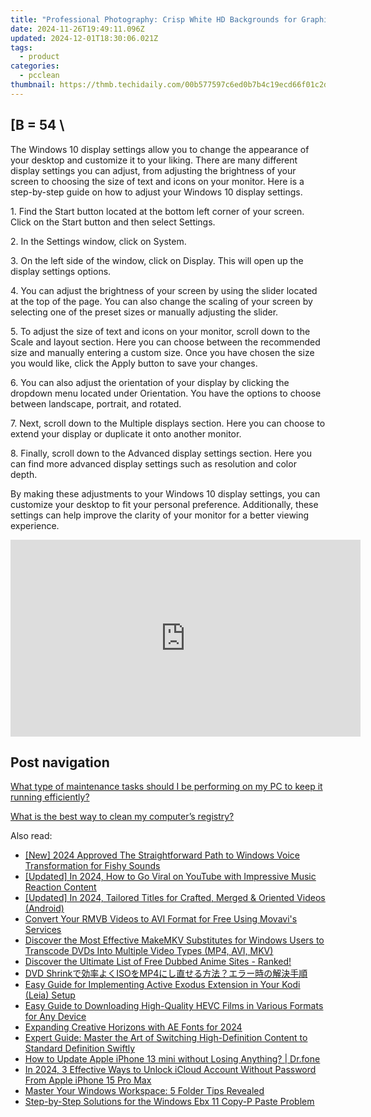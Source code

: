 ```yaml
---
title: "Professional Photography: Crisp White HD Backgrounds for Graphic Design - Curated by YL Software Solutions"
date: 2024-11-26T19:49:11.096Z
updated: 2024-12-01T18:30:06.021Z
tags:
  - product
categories:
  - pcclean
thumbnail: https://thmb.techidaily.com/00b577597c6ed0b7b4c19ecd66f01c2d9945d327028a5bbddef7b8d5f271b960.jpg
---
```


## \[B = 54 \

The Windows 10 display settings allow you to change the appearance of your desktop and customize it to your liking. There are many different display settings you can adjust, from adjusting the brightness of your screen to choosing the size of text and icons on your monitor. Here is a step-by-step guide on how to adjust your Windows 10 display settings. 

1\. Find the Start button located at the bottom left corner of your screen. Click on the Start button and then select Settings.

2\. In the Settings window, click on System.

3\. On the left side of the window, click on Display. This will open up the display settings options. 

4\. You can adjust the brightness of your screen by using the slider located at the top of the page. You can also change the scaling of your screen by selecting one of the preset sizes or manually adjusting the slider.

5\. To adjust the size of text and icons on your monitor, scroll down to the Scale and layout section. Here you can choose between the recommended size and manually entering a custom size. Once you have chosen the size you would like, click the Apply button to save your changes.

6\. You can also adjust the orientation of your display by clicking the dropdown menu located under Orientation. You have the options to choose between landscape, portrait, and rotated.

7\. Next, scroll down to the Multiple displays section. Here you can choose to extend your display or duplicate it onto another monitor.

8\. Finally, scroll down to the Advanced display settings section. Here you can find more advanced display settings such as resolution and color depth. 

By making these adjustments to your Windows 10 display settings, you can customize your desktop to fit your personal preference. Additionally, these settings can help improve the clarity of your monitor for a better viewing experience.

<!-- affiliate ads begin -->
<iframe width="560" height="315" src="https://www.youtube.com/embed/MPoakxUNf9o?si=S-ppSqzHzN9VrxC7" title="YouTube video player" frameborder="0" allow="accelerometer; autoplay; clipboard-write; encrypted-media; gyroscope; picture-in-picture; web-share" referrerpolicy="strict-origin-when-cross-origin" allowfullscreen></iframe>
<!-- affiliate ads end -->

## Post navigation

[What type of maintenance tasks should I be performing on my PC to keep it running efficiently?](https://tools.techidaily.com/pcclean/products/)

[What is the best way to clean my computer’s registry?](https://tools.techidaily.com/pcclean/products/)

<ins class="adsbygoogle"
     style="display:block"
     data-ad-format="autorelaxed"
     data-ad-client="ca-pub-7571918770474297"
     data-ad-slot="1223367746"></ins>

<ins class="adsbygoogle"
     style="display:block"
     data-ad-client="ca-pub-7571918770474297"
     data-ad-slot="8358498916"
     data-ad-format="auto"
     data-full-width-responsive="true"></ins>

<span class="atpl-alsoreadstyle">Also read:</span>
<div><ul>
<li><a href="https://article-posts.techidaily.com/new-2024-approved-the-straightforward-path-to-windows-voice-transformation-for-fishy-sounds/"><u>[New] 2024 Approved The Straightforward Path to Windows Voice Transformation for Fishy Sounds</u></a></li>
<li><a href="https://eaxpv-info.techidaily.com/updated-in-2024-how-to-go-viral-on-youtube-with-impressive-music-reaction-content/"><u>[Updated] In 2024, How to Go Viral on YouTube with Impressive Music Reaction Content</u></a></li>
<li><a href="https://fox-helps.techidaily.com/updated-in-2024-tailored-titles-for-crafted-merged-and-oriented-videos-android/"><u>[Updated] In 2024, Tailored Titles for Crafted, Merged & Oriented Videos (Android)</u></a></li>
<li><a href="https://some-tips.techidaily.com/convert-your-rmvb-videos-to-avi-format-for-free-using-movavis-services/"><u>Convert Your RMVB Videos to AVI Format for Free Using Movavi's Services</u></a></li>
<li><a href="https://discover-awesome.techidaily.com/discover-the-most-effective-makemkv-substitutes-for-windows-users-to-transcode-dvds-into-multiple-video-types-mp4-avi-mkv/"><u>Discover the Most Effective MakeMKV Substitutes for Windows Users to Transcode DVDs Into Multiple Video Types (MP4, AVI, MKV)</u></a></li>
<li><a href="https://discover-awesome.techidaily.com/discover-the-ultimate-list-of-free-dubbed-anime-sites-ranked/"><u>Discover the Ultimate List of Free Dubbed Anime Sites - Ranked!</u></a></li>
<li><a href="https://discover-awesome.techidaily.com/dvd-shrinkisomp4/"><u>DVD Shrinkで効率よくISOをMP4にし直せる方法？エラー時の解決手順</u></a></li>
<li><a href="https://discover-awesome.techidaily.com/easy-guide-for-implementing-active-exodus-extension-in-your-kodi-leia-setup/"><u>Easy Guide for Implementing Active Exodus Extension in Your Kodi (Leia) Setup</u></a></li>
<li><a href="https://discover-awesome.techidaily.com/easy-guide-to-downloading-high-quality-hevc-films-in-various-formats-for-any-device/"><u>Easy Guide to Downloading High-Quality HEVC Films in Various Formats for Any Device</u></a></li>
<li><a href="https://fox-access.techidaily.com/expanding-creative-horizons-with-ae-fonts-for-2024/"><u>Expanding Creative Horizons with AE Fonts for 2024</u></a></li>
<li><a href="https://discover-awesome.techidaily.com/expert-guide-master-the-art-of-switching-high-definition-content-to-standard-definition-swiftly/"><u>Expert Guide: Master the Art of Switching High-Definition Content to Standard Definition Swiftly</u></a></li>
<li><a href="https://techidaily.com/how-to-update-apple-iphone-13-mini-without-losing-anything-drfone-by-drfone-ios-system-repair-ios-system-repair/"><u>How to Update Apple iPhone 13 mini without Losing Anything? | Dr.fone</u></a></li>
<li><a href="https://activate-lock.techidaily.com/in-2024-3-effective-ways-to-unlock-icloud-account-without-password-from-apple-iphone-15-pro-max-by-drfone-ios/"><u>In 2024, 3 Effective Ways to Unlock iCloud Account Without Password From Apple iPhone 15 Pro Max</u></a></li>
<li><a href="https://windows11.techidaily.com/master-your-windows-workspace-5-folder-tips-revealed/"><u>Master Your Windows Workspace: 5 Folder Tips Revealed</u></a></li>
<li><a href="https://common-error.techidaily.com/step-by-step-solutions-for-the-windows-ebx-11-copy-p-paste-problem/"><u>Step-by-Step Solutions for the Windows Ebx 11 Copy-P Paste Problem</u></a></li>
</ul></div>

